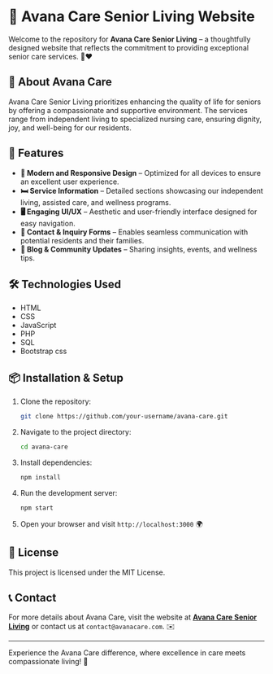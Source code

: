 # 🎉 Avana Care Senior Living Website

Welcome to the repository for **Avana Care Senior Living** – a thoughtfully designed website that reflects the commitment to providing exceptional senior care services. 🏡❤️

## 🌟 About Avana Care
Avana Care Senior Living prioritizes enhancing the quality of life for seniors by offering a compassionate and supportive environment. The services range from independent living to specialized nursing care, ensuring dignity, joy, and well-being for our residents.

## 🚀 Features
- **🎨 Modern and Responsive Design** – Optimized for all devices to ensure an excellent user experience.
- **🛏️ Service Information** – Detailed sections showcasing our independent living, assisted care, and wellness programs.
- **🖥️ Engaging UI/UX** – Aesthetic and user-friendly interface designed for easy navigation.
- **📩 Contact & Inquiry Forms** – Enables seamless communication with potential residents and their families.
- **📰 Blog & Community Updates** – Sharing insights, events, and wellness tips.

## 🛠️ Technologies Used
- HTML
- CSS
- JavaScript
- PHP
- SQL
- Bootstrap css

## 📦 Installation & Setup
1. Clone the repository:
   ```bash
   git clone https://github.com/your-username/avana-care.git
   ```
2. Navigate to the project directory:
   ```bash
   cd avana-care
   ```
3. Install dependencies:
   ```bash
   npm install
   ```
4. Run the development server:
   ```bash
   npm start
   ```
5. Open your browser and visit `http://localhost:3000` 🌍


## 📜 License
This project is licensed under the MIT License.

## 📞 Contact
For more details about Avana Care, visit the website at **[Avana Care Senior Living](#)** or contact us at `contact@avanacare.com`. ✉️

---

Experience the Avana Care difference, where excellence in care meets compassionate living! 💖
